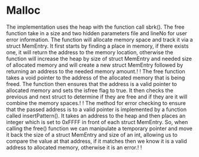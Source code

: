 Malloc
======



 The implementation uses the heap with the function call sbrk(). The free function take in a size and two hidden parameters file and lineNo for user error information. The function will allocate memory space and track it via a struct MemEntry. It first starts by finding a place in memory, if there exists one, it will return the address to the memory location, otherwise the function will increase the heap by size of struct MemEntry and needed size of allocated memory and will create a new struct MemEntry followed by returning an address to the needed memory amount.!
! The free function takes a void pointer to the address of the allocated memory that is being freed. The function then ensures that the address is a valid pointer to allocated memory and sets the isfree flag to true. It then checks the previous and next struct to determine if they are free and if they are it will combine the memory spaces.!
! The method for error checking to ensure that the passed address is to a valid pointer is implemented by a function called insertPattern(). It takes an address to the heap and then places an integer which is set to 0xFFFF in front of each struct MemEntry. So, when calling the free() function we can manipulate a temporary pointer and move it back the size of a struct MemEntry and size of an int, allowing us to compare the value at that address, if it matches then we know it is a valid address to allocated memory, otherwise it is an error.!
!
